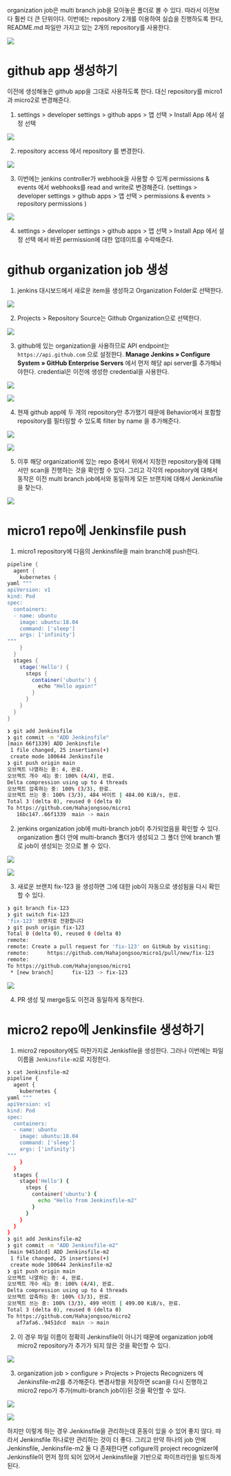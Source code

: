 organization job은 multi branch job을 모아놓은 폴더로 볼 수 있다. 따라서 이전보다 훨씬 더 큰 단위이다. 
이번에는 repository 2개를 이용하여 실습을 진행하도록 한다, README.md 파일만 가지고 있는 2개의 repository를 사용한다. 

![](images/Pasted%20image%2020230403154456.png)

# github app 생성하기
이전에 생성해놓은 github app을 그대로 사용하도록 한다. 대신 repository를 micro1과 micro2로 변경해준다. 
1. settings > developer settings > github apps > 앱 선택 > Install App 에서 설정 선택

![](images/Pasted%20image%2020230403154702.png)

2. repository access 에서 repository 를 변경한다.

![](images/Pasted%20image%2020230403154853.png)

3. 이번에는 jenkins controller가 webhook을 사용할 수 있게 permissions & events 에서 webhooks를 read and write로 변경해준다. (settings > developer settings > github apps > 앱 선택 > permissions & events > repository permissions )

![](images/Pasted%20image%2020230403155538.png)

4. settings > developer settings > github apps > 앱 선택 > Install App 에서 설정 선택 에서 바뀐 permission에 대한 업데이트를 수락해준다. 

# github organization job 생성

1. jenkins 대시보드에서 새로운 item을 생성하고 Organization Folder로 선택한다.

![](images/Pasted%20image%2020230403160424.png)

2. Projects > Repository Source는 Github Organization으로 선택한다. 

![](images/Pasted%20image%2020230403160741.png)

3. github에 있는 organization을 사용하므로 API endpoint는 `https://api.github.com` 으로 설정한다.  **Manage Jenkins » Configure System » GitHub Enterprise Servers** 에서 먼저 해당 api server를 추가해놔야한다.  credential은 이전에 생성한 credential을 사용한다.

![](images/Pasted%20image%2020230403161020.png)

![](images/Pasted%20image%2020230403161130.png)

4. 현재 github app에 두 개의 repository만 추가했기 때문에 Behavior에서 포함할 repository를 필터링할 수 있도록 filter by name 을 추가해준다.

![](images/Pasted%20image%2020230403161305.png)

![](images/Pasted%20image%2020230403161346.png)

5. 이후 해당 organization에 있는 repo 중에서 위에서 지정한 repository들에 대해서만 scan을 진행하는 것을 확인할 수 있다. 그리고 각각의 repository에 대해서 동작은 이전 multi branch job에서와 동일하게 모든 브랜치에 대해서 Jenkinsfile을 찾는다. 

![](images/Pasted%20image%2020230403161547.png)

# micro1 repo에 Jenkinsfile push
1. micro1 repository에 다음의 Jenkinsfile을 main branch에 push한다. 

```groovy
pipeline {
  agent {
    kubernetes {
yaml """
apiVersion: v1
kind: Pod
spec:
  containers:
  - name: ubuntu
    image: ubuntu:18.04
    command: ['sleep']
    args: ['infinity']
"""
    }
  }
  stages {
    stage('Hello') {
      steps {
        container('ubuntu') {
          echo "Hello again!"
        }
      }
    }
  }
}
```

```sh
❯ git add Jenkinsfile
❯ git commit -m "ADD Jenkinsfile"
[main 66f1339] ADD Jenkinsfile
 1 file changed, 25 insertions(+)
 create mode 100644 Jenkinsfile
❯ git push origin main
오브젝트 나열하는 중: 4, 완료.
오브젝트 개수 세는 중: 100% (4/4), 완료.
Delta compression using up to 4 threads
오브젝트 압축하는 중: 100% (3/3), 완료.
오브젝트 쓰는 중: 100% (3/3), 484 바이트 | 484.00 KiB/s, 완료.
Total 3 (delta 0), reused 0 (delta 0)
To https://github.com/Hahajongsoo/micro1
   16bc147..66f1339  main -> main
```

2. jenkins organization job에 multi-branch job이 추가되었음을 확인할 수 있다. organization 폴더 안에 multi-branch 폴더가 생성되고 그 폴더 안에 branch 별로 job이 생성되는 것으로 볼 수 있다. 

![](images/Pasted%20image%2020230403162447.png)

![](images/Pasted%20image%2020230403162504.png)

3. 새로운 브랜치 fix-123 을 생성하면 그에 대한 job이 자동으로 생성됨을 다시 확인할 수 있다.

```sh
❯ git branch fix-123
❯ git switch fix-123
'fix-123' 브랜치로 전환합니다
❯ git push origin fix-123
Total 0 (delta 0), reused 0 (delta 0)
remote: 
remote: Create a pull request for 'fix-123' on GitHub by visiting:
remote:      https://github.com/Hahajongsoo/micro1/pull/new/fix-123
remote: 
To https://github.com/Hahajongsoo/micro1
 * [new branch]      fix-123 -> fix-123
```

![](images/Pasted%20image%2020230403162858.png)

4. PR 생성 및 merge등도 이전과 동일하게 동작한다. 

# micro2 repo에 Jenkinsfile 생성하기
1. micro2 repository에도 마찬가지로 Jenkisfile을 생성한다. 그러나 이번에는 파일 이름을 `Jenkinsfile-m2`로 지정한다.

```sh
❯ cat Jenkinsfile-m2
pipeline {
  agent {
    kubernetes {
yaml """
apiVersion: v1
kind: Pod
spec:
  containers:
  - name: ubuntu
    image: ubuntu:18.04
    command: ['sleep']
    args: ['infinity']
"""
    }
  }
  stages {
    stage('Hello') {
      steps {
        container('ubuntu') {
          echo "Hello from Jenkinsfile-m2"
        }
      }
    }
  }
}
❯ git add Jenkinsfile-m2
❯ git commit -m "ADD Jenkinsfile-m2"
[main 9451dcd] ADD Jenkinsfile-m2
 1 file changed, 25 insertions(+)
 create mode 100644 Jenkinsfile-m2
❯ git push origin main
오브젝트 나열하는 중: 4, 완료.
오브젝트 개수 세는 중: 100% (4/4), 완료.
Delta compression using up to 4 threads
오브젝트 압축하는 중: 100% (3/3), 완료.
오브젝트 쓰는 중: 100% (3/3), 499 바이트 | 499.00 KiB/s, 완료.
Total 3 (delta 0), reused 0 (delta 0)
To https://github.com/Hahajongsoo/micro2
   af7afa6..9451dcd  main -> main
```

2. 이 경우 파일 이름이 정확히 Jenkinsfile이 아니기 때문에 organization job에 micro2 repository가 추가가 되지 않은 것을 확인할 수 있다.

![](images/Pasted%20image%2020230403163823.png)

3. organization job > configure > Projects > Projects Recognizers 에 Jenkinsfile-m2를 추가해준다. 변경사항을 저장하면 scan을 다시 진행하고 micro2 repo가 추가(multi-branch job이)된 것을 확인할 수 있다. 

![](images/Pasted%20image%2020230403164103.png)

![](images/Pasted%20image%2020230403164152.png)

하지만 이렇게 하는 경우 Jenkinsfile을 관리하는데 혼동이 있을 수 있어 좋지 않다. 따라서 Jenkinsfile 하나로만 관리하는 것이 더 좋다. 그리고 만약 하나의 job 안에 Jenkinsfile, Jenkinsfile-m2 둘 다 존재한다면 cofigure의 project recognizer에 Jenkinsfile이 먼저 정의 되어 있어서 Jenkinsfile을 기반으로 파이프라인을 빌드하게 된다.